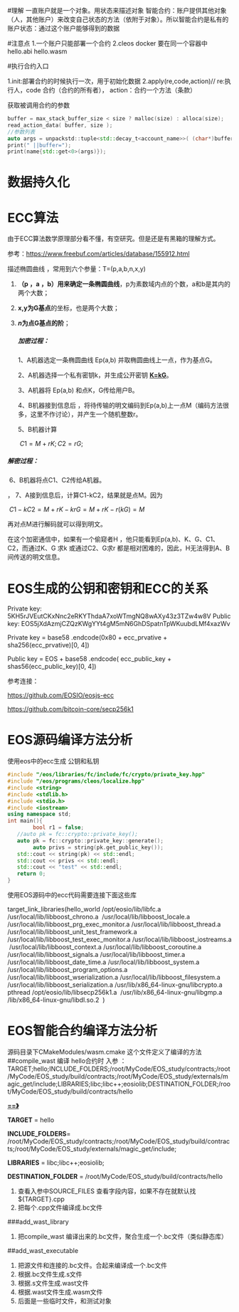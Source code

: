 #理解
一直账户就是一个对象。用状态来描述对象
智能合约：账户提供其他对象（人，其他账户）来改变自己状态的方法（依附于对象）。所以智能合约是私有的
账户状态：通过这个账户能够得到的数据

#注意点
1.一个账户只能部署一个合约
2.cleos docker 要在同一个容器中 hello.abi hello.wasm

#执行合约入口

1.init:部署合约的时候执行一次，用于初始化数据
2.apply(re,code,action)// re:执行人，code 合约（合约的所有者）， action：合约一个方法（条款）

获取被调用合约的参数
```c++
buffer = max_stack_buffer_size < size ? malloc(size) : alloca(size);
read_action_data( buffer, size );
//参数列表
auto args = unpackstd::tuple<std::decay_t<account_name>>( (char*)buffer, size );
print(" ||buffer=");
print(name{std::get<0>(args)});
```

# 数据持久化

# ECC算法

由于ECC算法数学原理部分看不懂，有空研究。但是还是有黑箱的理解方式。

参考：https://www.freebuf.com/articles/database/155912.html

描述椭圆曲线 ，常用到六个参量：T=(p,a,b,n,x,y)

1. **（p ，a ，b）用来确定一条椭圆曲线**，p为素数域内点的个数，a和b是其内的两个大数；

2.  **x,y为G基点**的坐标，也是两个大数；

3. **$n$为点G基点的阶**；

   ##### 加密过程：

   1、A机器选定一条椭圆曲线 Ep(a,b) 并取椭圆曲线上一点，作为基点G。

   2、A机器选择一个私有密钥k，并生成公开密钥 <u>**K=kG**</u>。

   3、A机器将 Ep(a,b) 和点K，G传给用户B。

   4、B机器接到信息后 ，将待传输的明文编码到Ep(a,b)上一点M（编码方法很多，这里不作讨论），并产生一个随机整数r。

   5、B机器计算

   ​                  $C1 = M + rK;     C2 = rG;$

#####         解密过程：

​        6、B机器将点C1、C2传给A机器。

，    7、A接到信息后，计算C1-kC2，结果就是点M。因为

​                        $C1 - kC2 = M + rK  -  krG  =  M + rK - r(kG) = M$

再对点M进行解码就可以得到明文。

在这个加密通信中，如果有一个偷窥者H ，他只能看到Ep(a,b)、K、G、C1、C2，而通过K、G 求k 或通过C2、G求r 都是相对困难的，因此，H无法得到A、B间传送的明文信息。

# EOS生成的公钥和密钥和ECC的关系

Private key: 5KH5rJVEutCKxNnc2eRKYThdaA7xoWTmgNQ8wAXy43z3TZw4w8V
Public key: EOS5jXdAzmjCZQzKWgYYt4gM5mN6GhDSpatnTpWKuubdLMf4xazWv

Private key  =  base58 .endcode(0x80 + ecc_prvative + sha256(ecc_prvative)[0, 4])

Public key = EOS + base58 .endcode( ecc_public_key + shas56(ecc_public_key)[0, 4])

参考连接：

https://github.com/EOSIO/eosjs-ecc

https://github.com/bitcoin-core/secp256k1

# EOS源码编译方法分析

使用eos中的ecc生成 公钥和私钥

```c++
#include "/eos/libraries/fc/include/fc/crypto/private_key.hpp"
#include "/eos/programs/cleos/localize.hpp"
#include <string>
#include <stdlib.h>
#include <stdio.h>
#include <iostream>
using namespace std;
int main(){
        bool r1 = false;
   //auto pk = fc::crypto::private_key();
   auto pk = fc::crypto::private_key::generate();
        auto privs = string(pk.get_public_key());
   std::cout << string(pk) << std::endl;
   std::cout << privs << std::endl;
   std::cout << "test" << std::endl;
   return 0;
}
```

使用EOS源码中的ecc代码需要连接下面这些库

target_link_libraries(hello_world /opt/eosio/lib/libfc.a
​        /usr/local/lib/libboost_chrono.a
​        /usr/local/lib/libboost_locale.a
​        /usr/local/lib/libboost_prg_exec_monitor.a
​        /usr/local/lib/libboost_thread.a
​        /usr/local/lib/libboost_unit_test_framework.a
​        /usr/local/lib/libboost_test_exec_monitor.a
​        /usr/local/lib/libboost_iostreams.a
​        /usr/local/lib/libboost_context.a
​        /usr/local/lib/libboost_coroutine.a
​        /usr/local/lib/libboost_signals.a
​        /usr/local/lib/libboost_timer.a
​        /usr/local/lib/libboost_date_time.a
​        /usr/local/lib/libboost_system.a
​        /usr/local/lib/libboost_program_options.a
​        /usr/local/lib/libboost_wserialization.a
​        /usr/local/lib/libboost_filesystem.a
​        /usr/local/lib/libboost_serialization.a
​        /usr/lib/x86_64-linux-gnu/libcrypto.a
​        pthread
​        /opt/eosio/lib/libsecp256k1.a
​        /usr/lib/x86_64-linux-gnu/libgmp.a
​        /lib/x86_64-linux-gnu/libdl.so.2
​        )

# EOS智能合约编译方法分析
源码目录下CMakeModules/wasm.cmake 这个文件定义了编译的方法
##compile_wast
编译 hello合约时
入参 ：
​    TARGET;hello;INCLUDE_FOLDERS;/root/MyCode/EOS_study/contracts;/root/MyCode/EOS_study/build/contracts;/root/MyCode/EOS_study/externals/magic_get/include;LIBRARIES;libc;libc++;eosiolib;DESTINATION_FOLDER;/root/MyCode/EOS_study/build/contracts/hello   

<u>**==》**</u>

**TARGET** = hello

**INCLUDE_FOLDERS**= /root/MyCode/EOS_study/contracts;/root/MyCode/EOS_study/build/contracts;/root/MyCode/EOS_study/externals/magic_get/include;

**LIBRARIES** = libc;libc++;eosiolib;

**DESTINATION_FOLDER** = /root/MyCode/EOS_study/build/contracts/hello

1. 查看入参中SOURCE_FILES 查看字段内容，如果不存在就默认找 ${TARGET}.cpp
2. 把每个.cpp文件编译成.bc文件

###add_wast_library

1. 把compile_wast 编译出来的.bc文件，聚合生成一个.bc文件（类似静态库）

##add_wast_executable

1. 把源文件和连接的.bc文件。合起来编译成一个.bc文件
2. 根据.bc文件生成.s文件
3. 根据.s文件生成.wast文件
4. 根据.wast文件生成.wasm文件
5. 后面是一些临时文件，和测试对象